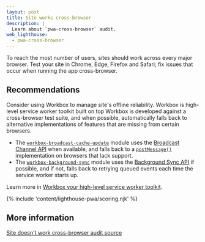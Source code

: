 ```yaml
---
layout: post
title: Site works cross-browser
description: |
  Learn about `pwa-cross-browser` audit.
web_lighthouse:
  - pwa-cross-browser
---
```


To reach the most number of users, sites should work across every major browser.
Test your site in Chrome, Edge, Firefox and Safari;
fix issues that occur when running the app cross-browser.

## Recommendations

Consider using Workbox to manage site's offline reliability.
Workbox is high-level service worker toolkit built on top
Workbox is developed against a cross-browser test suite, and when possible,
automatically falls back to alternative implementations
of features that are missing from certain browsers.

- The [`workbox-broadcast-cache-update`](https://developers.google.com/web/tools/workbox/modules/workbox-broadcast-cache-update) module uses the [Broadcast Channel API](https://developer.mozilla.org/en-US/docs/Web/API/Broadcast_Channel_API) when available, and falls back to a [`postMessage()`](https://developer.mozilla.org/en-US/docs/Web/API/Window/postMessage) implementation on browsers that lack support.
- The [`workbox-background-sync`](https://developer.mozilla.org/en-US/docs/Web/API/Window/postMessage)
module uses the [Background Sync API](https://developers.google.com/web/tools/workbox/modules/workbox-background-sync) if possible, and if not, falls back to retrying queued events each time the service worker starts up.

Learn more in [Workbox your high-level service worker toolkit](/workbox).

{% include 'content/lighthouse-pwa/scoring.njk' %}

## More information

[Site doesn't work cross-browser audit source](https://github.com/GoogleChrome/lighthouse/blob/master/lighthouse-core/audits/manual/pwa-cross-browser.js)